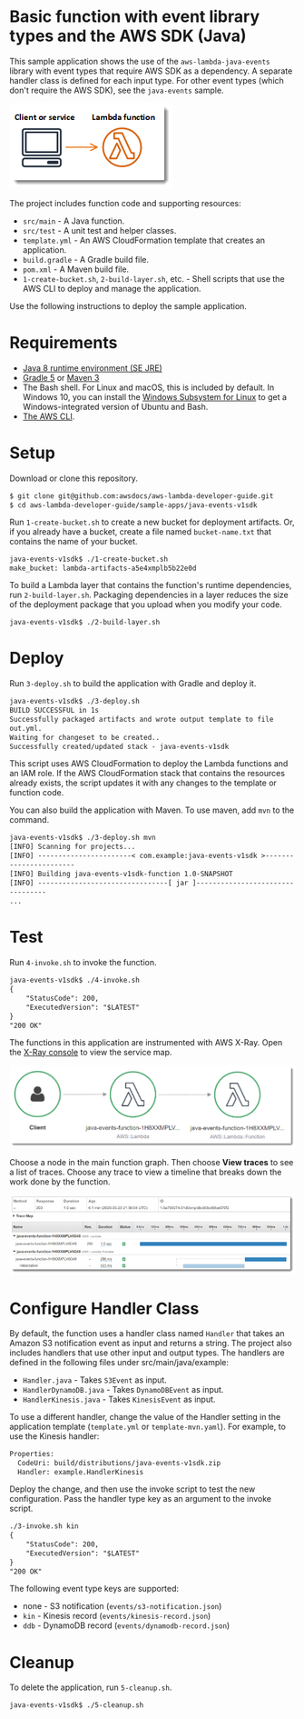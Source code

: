 # Basic function with event library types and the AWS SDK (Java)

This sample application shows the use of the `aws-lambda-java-events` library with event types that require AWS SDK as a dependency. A separate handler class is defined for each input type. For other event types (which don't require the AWS SDK), see the `java-events` sample.

![Architecture](/sample-apps/java-events-v1sdk/images/sample-java-events-v1sdk.png)

The project includes function code and supporting resources:
- `src/main` - A Java function.
- `src/test` - A unit test and helper classes.
- `template.yml` - An AWS CloudFormation template that creates an application.
- `build.gradle` - A Gradle build file.
- `pom.xml` - A Maven build file.
- `1-create-bucket.sh`, `2-build-layer.sh`, etc. - Shell scripts that use the AWS CLI to deploy and manage the application.

Use the following instructions to deploy the sample application.

# Requirements
- [Java 8 runtime environment (SE JRE)](https://www.oracle.com/java/technologies/javase-downloads.html)
- [Gradle 5](https://gradle.org/releases/) or [Maven 3](https://maven.apache.org/docs/history.html)
- The Bash shell. For Linux and macOS, this is included by default. In Windows 10, you can install the [Windows Subsystem for Linux](https://docs.microsoft.com/en-us/windows/wsl/install-win10) to get a Windows-integrated version of Ubuntu and Bash.
- [The AWS CLI](https://docs.aws.amazon.com/cli/latest/userguide/cli-chap-install.html).

# Setup
Download or clone this repository.

    $ git clone git@github.com:awsdocs/aws-lambda-developer-guide.git
    $ cd aws-lambda-developer-guide/sample-apps/java-events-v1sdk

Run `1-create-bucket.sh` to create a new bucket for deployment artifacts. Or, if you already have a bucket, create a file named `bucket-name.txt` that contains the name of your bucket.

    java-events-v1sdk$ ./1-create-bucket.sh
    make_bucket: lambda-artifacts-a5e4xmplb5b22e0d

To build a Lambda layer that contains the function's runtime dependencies, run `2-build-layer.sh`. Packaging dependencies in a layer reduces the size of the deployment package that you upload when you modify your code.

    java-events-v1sdk$ ./2-build-layer.sh

# Deploy
Run `3-deploy.sh` to build the application with Gradle and deploy it.

    java-events-v1sdk$ ./3-deploy.sh
    BUILD SUCCESSFUL in 1s
    Successfully packaged artifacts and wrote output template to file out.yml.
    Waiting for changeset to be created..
    Successfully created/updated stack - java-events-v1sdk

This script uses AWS CloudFormation to deploy the Lambda functions and an IAM role. If the AWS CloudFormation stack that contains the resources already exists, the script updates it with any changes to the template or function code.

You can also build the application with Maven. To use maven, add `mvn` to the command.

    java-events-v1sdk$ ./3-deploy.sh mvn
    [INFO] Scanning for projects...
    [INFO] -----------------------< com.example:java-events-v1sdk >-----------------------
    [INFO] Building java-events-v1sdk-function 1.0-SNAPSHOT
    [INFO] --------------------------------[ jar ]---------------------------------
    ...

# Test
Run `4-invoke.sh` to invoke the function.

    java-events-v1sdk$ ./4-invoke.sh
    {
        "StatusCode": 200,
        "ExecutedVersion": "$LATEST"
    }
    "200 OK"

The functions in this application are instrumented with AWS X-Ray. Open the [X-Ray console](https://console.aws.amazon.com/xray/home#/service-map) to view the service map.

![Service Map](/sample-apps/java-events-v1sdk/images/java-events-v1sdk-servicemap.png)

Choose a node in the main function graph. Then choose **View traces** to see a list of traces. Choose any trace to view a timeline that breaks down the work done by the function.

![Trace](/sample-apps/java-events-v1sdk/images/java-events-v1sdk-trace.png)

# Configure Handler Class

By default, the function uses a handler class named `Handler` that takes an Amazon S3 notification event as input and returns a string. The project also includes handlers that use other input and output types. The handlers are defined in the following files under src/main/java/example:

- `Handler.java` - Takes `S3Event` as input.
- `HandlerDynamoDB.java` - Takes `DynamoDBEvent` as input.
- `HandlerKinesis.java` - Takes `KinesisEvent` as input.

To use a different handler, change the value of the Handler setting in the application template (`template.yml` or `template-mvn.yaml`). For example, to use the Kinesis handler:

    Properties:
      CodeUri: build/distributions/java-events-v1sdk.zip
      Handler: example.HandlerKinesis

Deploy the change, and then use the invoke script to test the new configuration. Pass the handler type key as an argument to the invoke script.

    ./3-invoke.sh kin
    {
        "StatusCode": 200,
        "ExecutedVersion": "$LATEST"
    }
    "200 OK"

The following event type keys are supported:
- none - S3 notification (`events/s3-notification.json`)
- `kin` - Kinesis record (`events/kinesis-record.json`)
- `ddb` - DynamoDB record (`events/dynamodb-record.json`)

# Cleanup
To delete the application, run `5-cleanup.sh`.

    java-events-v1sdk$ ./5-cleanup.sh
